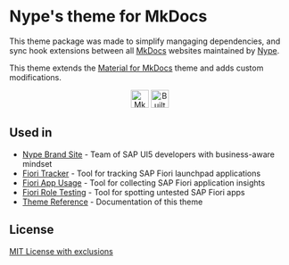 # Nype's theme for MkDocs

This theme package was made to simplify mangaging dependencies, and sync hook
extensions between all [MkDocs] websites maintained by [Nype].

This theme extends the [Material for MkDocs] theme and adds custom modifications.

<p align="center">
<a href="https://www.mkdocs.org/" target="_blank"><img alt="MkDocs Theme" height="40" style="height: 2rem;" src="https://cdn.jsdelivr.net/npm/@intergrav/devins-badges@3/assets/compact/built-with/mkdocs_vector.svg"></a>
<a href="https://squidfunk.github.io/mkdocs-material/" target="_blank"><img alt="Built on top of Material for MkDocs" height="40" style="height: 2rem;" src="https://img.shields.io/badge/Material_for_MkDocs-526CFE?style=for-the-badge&logo=MaterialForMkDocs&logoColor=white"></a>
</p>

[Material for MkDocs]: https://squidfunk.github.io/mkdocs-material/
[MkDocs]: https://www.mkdocs.org/
[Nype]: https://npe.cm/?ref=theme

## Used in

- [Nype Brand Site][Nype] - Team of SAP UI5 developers with business-aware mindset
- [Fiori Tracker] - Tool for tracking SAP Fiori launchpad applications
- [Fiori App Usage] - Tool for collecting SAP Fiori application insights
- [Fiori Role Testing] - Tool for spotting untested SAP Fiori apps
- [Theme Reference] - Documentation of this theme

[Fiori Tracker]: https://fioritracker.org/?ref=theme
[Fiori App Usage]: https://help.fioriappsusage.org/?ref=theme
[Fiori Role Testing]: https://fioriroletesting.com/?ref=theme
[Theme Reference]: https://nypesap.github.io/mkdocs-nype/

## License

[MIT License with exclusions](LICENSE)
